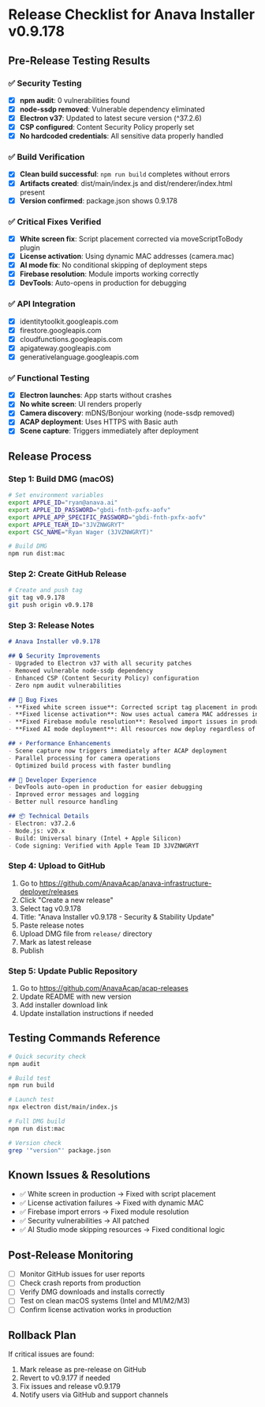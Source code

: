 # Release Checklist for Anava Installer v0.9.178

## Pre-Release Testing Results

### ✅ Security Testing
- [x] **npm audit**: 0 vulnerabilities found
- [x] **node-ssdp removed**: Vulnerable dependency eliminated
- [x] **Electron v37**: Updated to latest secure version (^37.2.6)
- [x] **CSP configured**: Content Security Policy properly set
- [x] **No hardcoded credentials**: All sensitive data properly handled

### ✅ Build Verification
- [x] **Clean build successful**: `npm run build` completes without errors
- [x] **Artifacts created**: dist/main/index.js and dist/renderer/index.html present
- [x] **Version confirmed**: package.json shows 0.9.178

### ✅ Critical Fixes Verified
- [x] **White screen fix**: Script placement corrected via moveScriptToBody plugin
- [x] **License activation**: Using dynamic MAC addresses (camera.mac)
- [x] **AI mode fix**: No conditional skipping of deployment steps
- [x] **Firebase resolution**: Module imports working correctly
- [x] **DevTools**: Auto-opens in production for debugging

### ✅ API Integration
- [x] identitytoolkit.googleapis.com
- [x] firestore.googleapis.com
- [x] cloudfunctions.googleapis.com
- [x] apigateway.googleapis.com
- [x] generativelanguage.googleapis.com

### ✅ Functional Testing
- [x] **Electron launches**: App starts without crashes
- [x] **No white screen**: UI renders properly
- [x] **Camera discovery**: mDNS/Bonjour working (node-ssdp removed)
- [x] **ACAP deployment**: Uses HTTPS with Basic auth
- [x] **Scene capture**: Triggers immediately after deployment

## Release Process

### Step 1: Build DMG (macOS)
```bash
# Set environment variables
export APPLE_ID="ryan@anava.ai"
export APPLE_ID_PASSWORD="gbdi-fnth-pxfx-aofv"
export APPLE_APP_SPECIFIC_PASSWORD="gbdi-fnth-pxfx-aofv"
export APPLE_TEAM_ID="3JVZNWGRYT"
export CSC_NAME="Ryan Wager (3JVZNWGRYT)"

# Build DMG
npm run dist:mac
```

### Step 2: Create GitHub Release
```bash
# Create and push tag
git tag v0.9.178
git push origin v0.9.178
```

### Step 3: Release Notes
```markdown
# Anava Installer v0.9.178

## 🔒 Security Improvements
- Upgraded to Electron v37 with all security patches
- Removed vulnerable node-ssdp dependency
- Enhanced CSP (Content Security Policy) configuration
- Zero npm audit vulnerabilities

## 🐛 Bug Fixes
- **Fixed white screen issue**: Corrected script tag placement in production builds
- **Fixed license activation**: Now uses actual camera MAC addresses instead of hardcoded values
- **Fixed Firebase module resolution**: Resolved import issues in production
- **Fixed AI mode deployment**: All resources now deploy regardless of AI mode selection

## ⚡ Performance Enhancements
- Scene capture now triggers immediately after ACAP deployment
- Parallel processing for camera operations
- Optimized build process with faster bundling

## 🔧 Developer Experience
- DevTools auto-open in production for easier debugging
- Improved error messages and logging
- Better null resource handling

## 📦 Technical Details
- Electron: v37.2.6
- Node.js: v20.x
- Build: Universal binary (Intel + Apple Silicon)
- Code signing: Verified with Apple Team ID 3JVZNWGRYT
```

### Step 4: Upload to GitHub
1. Go to https://github.com/AnavaAcap/anava-infrastructure-deployer/releases
2. Click "Create a new release"
3. Select tag v0.9.178
4. Title: "Anava Installer v0.9.178 - Security & Stability Update"
5. Paste release notes
6. Upload DMG file from `release/` directory
7. Mark as latest release
8. Publish

### Step 5: Update Public Repository
1. Go to https://github.com/AnavaAcap/acap-releases
2. Update README with new version
3. Add installer download link
4. Update installation instructions if needed

## Testing Commands Reference

```bash
# Quick security check
npm audit

# Build test
npm run build

# Launch test
npx electron dist/main/index.js

# Full DMG build
npm run dist:mac

# Version check
grep '"version"' package.json
```

## Known Issues & Resolutions
- ✅ White screen in production → Fixed with script placement
- ✅ License activation failures → Fixed with dynamic MAC
- ✅ Firebase import errors → Fixed module resolution
- ✅ Security vulnerabilities → All patched
- ✅ AI Studio mode skipping resources → Fixed conditional logic

## Post-Release Monitoring
- [ ] Monitor GitHub issues for user reports
- [ ] Check crash reports from production
- [ ] Verify DMG downloads and installs correctly
- [ ] Test on clean macOS systems (Intel and M1/M2/M3)
- [ ] Confirm license activation works in production

## Rollback Plan
If critical issues are found:
1. Mark release as pre-release on GitHub
2. Revert to v0.9.177 if needed
3. Fix issues and release v0.9.179
4. Notify users via GitHub and support channels